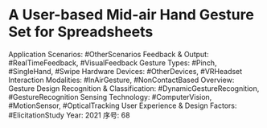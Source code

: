 # A User-based Mid-air Hand Gesture Set for Spreadsheets

Application Scenarios: #OtherScenarios
Feedback & Output: #RealTimeFeedback, #VisualFeedback
Gesture Types: #Pinch, #SingleHand, #Swipe
Hardware Devices: #OtherDevices, #VRHeadset
Interaction Modalities: #InAirGesture, #NonContactBased
Overview: Gesture Design
Recognition & Classification: #DynamicGestureRecognition, #GestureRecognition
Sensing Technology: #ComputerVision, #MotionSensor, #OpticalTracking
User Experience & Design Factors: #ElicitationStudy
Year: 2021
序号: 68